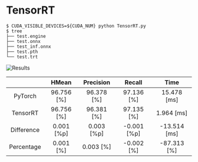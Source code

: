 # TensorRT

```shell
$ CUDA_VISIBLE_DEVICES=${CUDA_NUM} python TensorRT.py
$ tree
├── test.engine
├── test.onnx
├── test_inf.onnx
├── test.pth
└── test.trt
```

![Results](https://user-images.githubusercontent.com/42334717/226349286-c6dbcf24-67ff-459d-8203-6c6b3af27230.png)

||HMean|Precision|Recall|Time|
|:-:|:-:|:-:|:-:|:-:|
|PyTorch|96.756 [%]|96.378 [%]|97.136 [%]|15.478 [ms]|
|TensorRT|96.756 [%]|96.381 [%]|97.135 [%]|1.964 [ms]|
|Difference|0.001 [%p]|0.003 [%p]|-0.001 [%p]|-13.514 [ms]|
|Percentage|0.001 [%]|0.003 [%]|-0.002 [%]|-87.313 [%]|